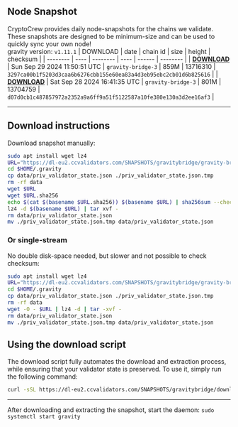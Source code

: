 ## Node Snapshot
CryptoCrew provides daily node-snapshots for the chains we validate. These snapshots are designed to be minimum-size and can be used to quickly sync your own node!  
gravity version: `v1.11.1`
| DOWNLOAD | date | chain id | size | height | checksum |
| -------- | ---- | -------- | ---- | ------ | -------- |
| **[DOWNLOAD](https://dl-eu2.ccvalidators.com/SNAPSHOTS/gravitybridge/gravity-bridge-3_13716310.tar.lz4)** | Sun Sep 29 2024 11:50:51 UTC | `gravity-bridge-3` | 859M | 13716310 | `3297ca00b1f5203d3caa6b6276cbb155e60ea83a4d3eb95ebc2cb01d6b825616` |
| **[DOWNLOAD](https://dl-eu2.ccvalidators.com/SNAPSHOTS/gravitybridge/gravity-bridge-3_13704759.tar.lz4)** | Sat Sep 28 2024 16:41:35 UTC | `gravity-bridge-3` | 801M | 13704759 | `d07d0cb1c487857972a2352a9a6ff9a51f5122587a10fe380e130a3d2ee16af3` |

---

## Download instructions
Download snapshot manually:
```sh
sudo apt install wget lz4
URL="https://dl-eu2.ccvalidators.com/SNAPSHOTS/gravitybridge/gravity-bridge-3_13716310.tar.lz4"
cd $HOME/.gravity
cp data/priv_validator_state.json ./priv_validator_state.json.tmp
rm -rf data
wget $URL
wget $URL.sha256
echo $(cat $(basename $URL.sha256)) $(basename $URL) | sha256sum --check
lz4 -d $(basename $URL) | tar xvf -
rm data/priv_validator_state.json
mv ./priv_validator_state.json.tmp data/priv_validator_state.json
```

### Or single-stream
No double disk-space needed, but slower and not possible to check checksum:
```sh
sudo apt install wget lz4
URL="https://dl-eu2.ccvalidators.com/SNAPSHOTS/gravitybridge/gravity-bridge-3_13716310.tar.lz4"
cd $HOME/.gravity
cp data/priv_validator_state.json ./priv_validator_state.json.tmp
rm -rf data
wget -O - $URL | lz4 -d | tar -xvf -
rm data/priv_validator_state.json
mv ./priv_validator_state.json.tmp data/priv_validator_state.json
```





## Using the download script

The download script fully automates the download and extraction process, while ensuring that your validator state is preserved. To use it, simply run the following command:
```sh
curl -sSL https://dl-eu2.ccvalidators.com/SNAPSHOTS/gravitybridge/download_snapshot.sh | bash
```
---

After downloading and extracting the snapshot, start the daemon: `sudo systemctl start gravity`

